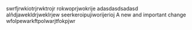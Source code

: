 swrfjrwkiotrjrwktrojr
rokwoprjwokrije
adasdasdsadasd
alñdjawekldrjweklrjew
seerkeroipujiworijerioj
A new and important change
wfolpewarkftpolwarjtfokpjwr